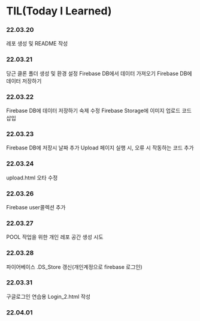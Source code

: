 # TIL(Today I Learned)

### 22.03.20 
레포 생성 및  README 작성

### 22.03.21
당근 클론 폴더 생성 및 환경 설정
Firebase DB에서 데이터 가져오기
Firebase DB에 데이터 저장하기

### 22.03.22
Firebase DB에 데이터 저장하기 숙제 수정
Firebase Storage에 이미지 업로드 코드 삽입

### 22.03.23
Firebase DB에 저장시 날짜 추가
Upload 페이지 실행 시, 오류 시 작동하는 코드 추가

### 22.03.24
upload.html 오타 수정

### 22.03.26
Firebase user콜렉션 추가

### 22.03.27
POOL 작업을 위한 개인 레포 공간 생성 시도

### 22.03.28
파이어베이스 .DS_Store 갱신(개인계정으로 firebase 로그인)

### 22.03.31
구글로그인 연습용 Login_2.html 작성

### 22.04.01
